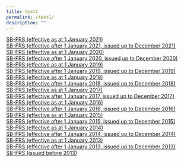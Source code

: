 ```yaml
---
title: test1
permalink: /test1/
description: ""
---
```

[SB-FRS (effective as at 1 January 2021)](https://www.assb.gov.sg/pronouncements/statutory-board-financial-reporting-standards-(sb-frs)/archives/2021/sb-frs-(effective-as-at-1-january-2021))  
[SB-FRS (effective after 1 January 2021, issued up to December 2021)](https://www.assb.gov.sg/pronouncements/statutory-board-financial-reporting-standards-(sb-frs)/archives/2021/sb-frs-(effective-after-1-january-2021-issued-up-to-december-2021))  
[SB-FRS (effective as at 1 January 2020)](https://www.assb.gov.sg/pronouncements/statutory-board-financial-reporting-standards-(sb-frs)/archives/2020/sb-frs-(effective-as-at-1-january-2020))  
[SB-FRS (effective after 1 January 2020, issued up to December 2020)](https://www.assb.gov.sg/pronouncements/statutory-board-financial-reporting-standards-(sb-frs)/archives/2020/sb-frs-(effective-after-1-january-2020-issued-up-to-december-2020))  
[SB-FRS (effective as at 1 January 2019)](https://www.assb.gov.sg/pronouncements/statutory-board-financial-reporting-standards-(sb-frs)/archives/2019/sb-frs-(effective-as-at-1-january-2019))  
[SB-FRS (effective after 1 January 2019, issued up to December 2019)](https://www.assb.gov.sg/pronouncements/statutory-board-financial-reporting-standards-(sb-frs)/archives/2019/sb-frs-(effective-after-1-january-2019-issued-up-to-december-2019))  
[SB-FRS (effective as at 1 January 2018)](https://www.assb.gov.sg/pronouncements/statutory-board-financial-reporting-standards-(sb-frs)/archives/2018/sb-frs-(effective-as-at-1-january-2018))  
[SB-FRS (effective after 1 January 2018, issued up to December 2018)](https://www.assb.gov.sg/pronouncements/statutory-board-financial-reporting-standards-(sb-frs)/archives/2018/sb-frs-(effective-after-1-january-2018-issued-up-to-december-2018))  
[SB-FRS (effective as at 1 January 2017)](https://www.assb.gov.sg/pronouncements/statutory-board-financial-reporting-standards-(sb-frs)/archives/2017/sb-frs-(effective-as-at-1-january-2017))  
[SB-FRS (effective after 1 January 2017, issued up to December 2017)](https://www.assb.gov.sg/pronouncements/statutory-board-financial-reporting-standards-(sb-frs)/archives/2017/sb-frs-(effective-after-1-january-2017-issued-up-to-december-2017))  
[SB-FRS (effective as at 1 January 2016)](https://www.assb.gov.sg/pronouncements/statutory-board-financial-reporting-standards-(sb-frs)/archives/2016/sb-frs-(effective-as-at-1-january-2016))  
[SB-FRS (effective after 1 January 2016, issued up to December 2016)](https://www.assb.gov.sg/pronouncements/statutory-board-financial-reporting-standards-(sb-frs)/archives/2016/sb-frs-(effective-after-1-january-2016-issued-up-to-december-2016))  
[SB-FRS (effective as at 1 January 2015)](https://www.assb.gov.sg/pronouncements/statutory-board-financial-reporting-standards-(sb-frs)/archives/2015/sb-frs-(effective-as-at-1-january-2015))  
[SB-FRS (effective after 1 January 2015, issued up to December 2015)](https://www.assb.gov.sg/pronouncements/statutory-board-financial-reporting-standards-(sb-frs)/archives/2015/sb-frs-(effective-after-1-january-2015-issued-up-to-december-2015))  
[SB-FRS (effective as at 1 January 2014)](https://www.assb.gov.sg/pronouncements/statutory-board-financial-reporting-standards-(sb-frs)/archives/2014/sb-frs-(effective-as-at-1-january-2014))  
[SB-FRS (effective after 1 January 2014, issued up to December 2014)](https://www.assb.gov.sg/pronouncements/statutory-board-financial-reporting-standards-(sb-frs)/archives/2014/sb-frs-(effective-after-1-january-2014-issued-up-to-december-2014))  
[SB-FRS (effective as at 1 January 2013)](https://www.assb.gov.sg/pronouncements/statutory-board-financial-reporting-standards-(sb-frs)/archives/2013/sb-frs-(effective-as-at-1-january-2013))  
[SB-FRS (effective after 1 January 2013, issued up to December 2013)](https://www.assb.gov.sg/pronouncements/statutory-board-financial-reporting-standards-(sb-frs)/archives/2013/sb-frs-(effective-after-1-january-2013-issued-up-to-december-2013))  
[SB-FRS (issued before 2013)](https://www.assb.gov.sg/pronouncements/statutory-board-financial-reporting-standards-(sb-frs)/archives/2013/sb-frs-(issued-before-2013))